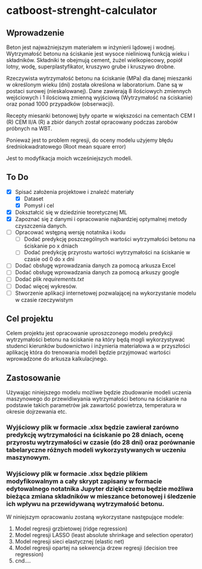 # catboost-strenght-calculator

## Wprowadzenie

Beton jest najważniejszym materiałem w inżynierii lądowej i wodnej. Wytrzymałość betonu na ściskanie jest wysoce nieliniową funkcją wieku i składników. Składniki te obejmują cement, żużel wielkopiecowy, popiół lotny, wodę, superplastyfikator, kruszywo grube i kruszywo drobne.

Rzeczywista wytrzymałość betonu na ściskanie (MPa) dla danej mieszanki w określonym wieku (dni) została określona w laboratorium. Dane są w postaci surowej (nieskalowanej). Dane zawierają 8 ilościowych zmiennych wejściowych i 1 ilościową zmienną wyjściową (Wytrzymałość na ściskanie) oraz ponad 1000 przypadków (obserwacji).

Recepty miesanki betonowej były oparte w większości na cementach CEM I (R) CEM II/A (R) a zbiór danych został opracowany podczas zarobów próbnych na WBT.

Ponieważ jest to problem regresji, do oceny modelu użyjemy błędu średniokwadratowego (Root mean square error)

Jest to modyfikacja moich wcześniejszych modeli. 

## To Do

- [x] Spisać założenia projektowe i znaleźć materiały
  - [x] Dataset
  - [x] Pomysł i cel  
- [x] Dokształcić się w dziedzinie teoretycznej ML
- [x] Zapoznać się z danymi i opracowanie najbardziej optymalnej metody czyszczenia danych.
- [ ] Opracować wstępną wersję notatnika i kodu
  - [ ] Dodać predykcję poszczególnych wartości wytrzymałości betonu na ściskanie po x dniach
  - [ ] Dodać predykcję przyrostu wartości wytrzymałości na ściskanie w czasie od 0 do x dni
- [ ] Dodać obsługę wprowadzania danych za pomocą arkusza Excel
- [ ] Dodać obsługę wprowadzania danych za pomocą arkuszy google
- [ ] Dodać plik *requirements.txt*
- [ ] Dodać więcej wykresów.
- [ ] Stworzenie aplikacji internetowej pozwalającej na wykorzystanie modelu w czasie rzeczywistym

## Cel projektu

Celem projektu jest opracowanie uproszczonego modelu predykcji wytrzymałości betonu na ściskanie na który będą mogli wykorzystywać studenci kierunków budownictwo i inżynieria materiałowa a w przyszłości aplikację która do trenowania modeli będzie przyjmować wartości wprowadzone do arkusza kalkulacjnego.

## Zastosowanie

Używając niniejszego modelu możliwe będzie zbudowanie modeli uczenia maszynowego do przewidiwyania wytrzymałości betonu na ściskanie na podstawie takich parametrów jak zawartość powietrza, temperatura w okresie dojrzewania etc. 

### Wyjściowy plik w formacie .xlsx będzie zawierał zarówno predykcję wytrzymałości na ściskanie po 28 dniach, ocenę przyrostu wytrzymałości w czasie (do 28 dni) oraz porównanie tabelaryczne różnych modeli wykorzystywanych w uczeniu maszynowym. 

### Wyjściowy plik w formacie .xlsx będzie plikiem modyfikowalnym a cały skrypt zapisany w formacie edytowalnego notatnika Jupyter dzięki czemu będzie możliwa bieżąca zmiana składników w mieszance betonowej i śledzenie ich wpływu na przewidywaną wytrzymałość betonu.

W niniejszym opracowaniu zostaną wykorzystane następujące modele:
1. Model regresji grzbietowej (ridge regression)
2. Model regresji LASSO (least absolute shrinkage and selection operator)
3. Model regresji sieci elastycznej (elastic net)
4. Model regresji opartej na sekwencja drzew regresji (decision tree regression)
5. cnd....

